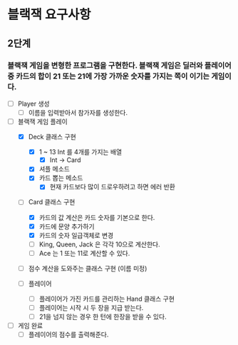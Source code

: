 # 블랙잭 요구사항

## 2단계

### 블랙잭 게임을 변형한 프로그램을 구현한다. 블랙잭 게임은 딜러와 플레이어 중 카드의 합이 21 또는 21에 가장 가까운 숫자를 가지는 쪽이 이기는 게임이다.

-[ ] Player 생성
    - [ ] 이름을 입력받아서 참가자를 생성한다.

-[ ] 블랙잭 게임 플레이
    - [x] Deck 클래스 구현
        - [x] 1 ~ 13 Int 를 4개를 가지는 배열
            - [x] Int -> Card
        - [x] 셔플 메소드
        - [x] 카드 뽑는 메소드
            - [x] 현재 카드보다 많이 드로우하려고 하면 에러 반환

    - [ ] Card 클래스 구현
        - [x] 카드의 값 계산은 카드 숫자를 기본으로 한다.
        - [x] 카드에 문양 추가하기
        - [x] 카드의 숫자 일급객체로 변경
        - [ ] King, Queen, Jack 은 각각 10으로 계산한다.
        - [ ] Ace 는 1 또는 11로 계산할 수 있다.

    - [ ] 점수 계산을 도와주는 클래스 구현 (이름 미정)

    - [ ] 플레이어
        - [ ] 플레이어가 가진 카드를 관리하는 Hand 클래스 구현
        - [ ] 플레이어는 시작 시 두 장을 지급 받는다.
        - [ ] 21을 넘지 않는 경우 한 턴에 한장을 받을 수 있다.

- [ ] 게임 완료
    - [ ] 플레이어의 점수를 출력해준다.